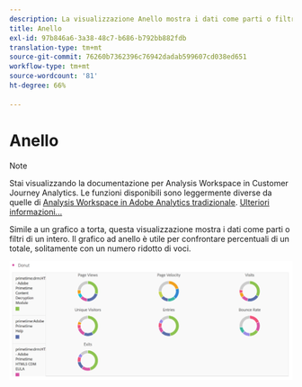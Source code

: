 ```yaml
---
description: La visualizzazione Anello mostra i dati come parti o filtri dell’insieme.
title: Anello
exl-id: 97b846a6-3a38-48c7-b686-b792bb882fdb
translation-type: tm+mt
source-git-commit: 76260b7362396c76942dadab599607cd038ed651
workflow-type: tm+mt
source-wordcount: '81'
ht-degree: 66%

---
```


# Anello

>[!NOTE]
>
>Stai visualizzando la documentazione per Analysis Workspace in Customer Journey Analytics. Le funzioni disponibili sono leggermente diverse da quelle di [Analysis Workspace in Adobe Analytics tradizionale](https://docs.adobe.com/content/help/it-IT/analytics/analyze/analysis-workspace/home.html). [Ulteriori informazioni...](/help/getting-started/cja-aa.md)

Simile a un grafico a torta, questa visualizzazione mostra i dati come parti o filtri di un intero. Il grafico ad anello è utile per confrontare percentuali di un totale, solitamente con un numero ridotto di voci.

![](assets/donut.png)
